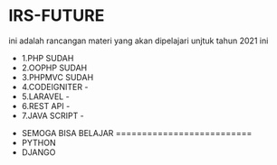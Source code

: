 # IRS-FUTURE <br>
ini adalah rancangan materi yang akan dipelajari unjtuk tahun 2021 ini<br>
<ul>
 
<li>1.PHP                 SUDAH </li>
<li>2.OOPHP               SUDAH </li>
<li>3.PHPMVC              SUDAH </li>
<li>4.CODEIGNITER         - </li>
<li>5.LARAVEL             - </li>
<li>6.REST API            - </li>
<li>7.JAVA SCRIPT         - </li>
  </ul>
<ul>
  <li>SEMOGA BISA BELAJAR   ========================== </li>
<li>PYTHON                </li>
<li>DJANGO                </li>
</ul>
